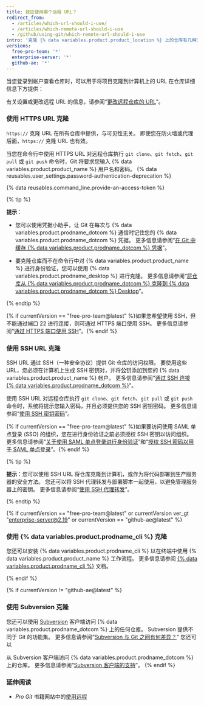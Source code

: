 ```yaml
---
title: 我应使用哪个远程 URL？
redirect_from:
  - /articles/which-url-should-i-use/
  - /articles/which-remote-url-should-i-use
  - /github/using-git/which-remote-url-should-i-use
intro: '克隆 {% data variables.product.product_location %} 上的仓库有几种方法。'
versions:
  free-pro-team: '*'
  enterprise-server: '*'
  github-ae: '*'
---
```

当您登录到帐户查看仓库时，可以用于将项目克隆到计算机上的 URL 在仓库详细信息下方提供：

有关设置或更改远程 URL 的信息，请参阅“[更改远程仓库的 URL](/articles/changing-a-remote-s-url)”。

### 使用 HTTPS URL 克隆

`https://` 克隆 URL 在所有仓库中提供，与可见性无关。 即使您在防火墙或代理后面，`https://` 克隆 URL 也有效。

当您在命令行中使用 HTTPS URL 对远程仓库执行 `git clone`、`git fetch`、`git pull` 或 `git push` 命令时，Git 将要求您输入 {% data variables.product.product_name %} 用户名和密码。 {% data reusables.user_settings.password-authentication-deprecation %}

{% data reusables.command_line.provide-an-access-token %}

{% tip %}

**提示**：

- 您可以使用凭据小助手，让 Git 在每次与 {% data variables.product.prodname_dotcom %} 通信时记住您的 {% data variables.product.prodname_dotcom %} 凭据。 更多信息请参阅“[在 Git 中缓存 {% data variables.product.prodname_dotcom %} 凭据](/github/using-git/caching-your-github-credentials-in-git)”。

- 要克隆仓库而不在命令行中对 {% data variables.product.product_name %} 进行身份验证，您可以使用 {% data variables.product.prodname_desktop %} 进行克隆。 更多信息请参阅“[将仓库从 {% data variables.product.prodname_dotcom %} 克隆到 {% data variables.product.prodname_dotcom %} Desktop](/desktop/contributing-to-projects/cloning-a-repository-from-github-to-github-desktop)”。

{% endtip %}

 {% if currentVersion == "free-pro-team@latest" %}如果您希望使用 SSH，但不能通过端口 22 进行连接，则可通过 HTTPS 端口使用 SSH。 更多信息请参阅“[通过 HTTPS 端口使用 SSH](/github/authenticating-to-github/using-ssh-over-the-https-port)”。{% endif %}

### 使用 SSH URL 克隆

SSH URL 通过 SSH（一种安全协议）提供 Git 仓库的访问权限。 要使用这些 URL，您必须在计算机上生成 SSH 密钥对，并将**公**钥添加到您的 {% data variables.product.product_name %} 帐户。 更多信息请参阅“[通过 SSH 连接 {% data variables.product.prodname_dotcom %}](/github/authenticating-to-github/connecting-to-github-with-ssh)”。

使用 SSH URL 对远程仓库执行 `git clone`、`git fetch`、`git pull` 或 `git push` 命令时，系统将提示您输入密码，并且必须提供您的 SSH 密钥密码。 更多信息请参阅“[使用 SSH 密钥密码](/github/authenticating-to-github/working-with-ssh-key-passphrases)”。

{% if currentVersion == "free-pro-team@latest" %}如果要访问使用 SAML 单点登录 (SSO) 的组织，您在进行身份验证之前必须授权 SSH 密钥以访问组织。 更多信息请参阅“[关于使用 SAML 单点登录进行身份验证](/github/authenticating-to-github/about-authentication-with-saml-single-sign-on)”和“[授权 SSH 密码以用于 SAML 单点登录](/github/authenticating-to-github/authorizing-an-ssh-key-for-use-with-saml-single-sign-on)”。{% endif %}

{% tip %}

**提示**：您可以使用 SSH URL 将仓库克隆到计算机，或作为将代码部署到生产服务器的安全方法。 您还可以将 SSH 代理转发与部署脚本一起使用，以避免管理服务器上的密钥。 更多信息请参阅“[使用 SSH 代理转发](/developers/overview/using-ssh-agent-forwarding)”。

{% endtip %}

{% if currentVersion == "free-pro-team@latest" or currentVersion ver_gt "enterprise-server@2.19" or currentVersion == "github-ae@latest" %}

### 使用 {% data variables.product.prodname_cli %} 克隆

您还可以安装 {% data variables.product.prodname_cli %} 以在终端中使用 {% data variables.product.product_name %} 工作流程。 更多信息请参阅 [{% data variables.product.prodname_cli %}](https://cli.github.com/manual/) 文档。

{% endif %}

{% if currentVersion != "github-ae@latest" %}
### 使用 Subversion 克隆

您还可以使用 [Subversion](https://subversion.apache.org/) 客户端访问 {% data variables.product.prodname_dotcom %} 上的任何仓库。 Subversion 提供不同于 Git 的功能集。 更多信息请参阅“[Subversion 与 Git 之间有何差异？](/github/importing-your-projects-to-github/what-are-the-differences-between-subversion-and-git)”
您还可以

从 Subversion 客户端访问 {% data variables.product.prodname_dotcom %} 上的仓库。 更多信息请参阅“[Subversion 客户端的支持](/github/importing-your-projects-to-github/support-for-subversion-clients)”。
{% endif %}

### 延伸阅读

- _Pro Git_ 书籍网站中的[使用远程](https://git-scm.com/book/en/Git-Basics-Working-with-Remotes)
